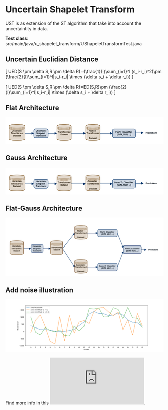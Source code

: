 # Uncertain Shapelet Transform

UST is as extension of the ST algorithm that take into account the uncertaintity in data.

**Test class**: src/main/java/u_shapelet_transform/UShapeletTransformTest.java

## Uncertain Euclidian Distance
\[
    UED(S \pm \delta S,R \pm \delta R)=(\frac{1}{l}\sum_{i=1}^l (s_i-r_i)^2)\pm (\frac{2}{l}\sum_{i=1}^l|s_i-r_i| \times (\delta s_i + \delta r_i))
\]

\[
    UED(S \pm \delta S,R \pm \delta R)=ED(S,R)\pm (\frac{2}{l}\sum_{i=1}^l|s_i-r_i| \times (\delta s_i + \delta r_i))
\]

## Flat Architecture
![Flat architecture](https://github.com/frankl1/Uncertain-Shapelet-Transform/blob/master/ust-flat-architecture.png)

## Gauss Architecture
![Gauss architecture](https://github.com/frankl1/Uncertain-Shapelet-Transform/blob/master/ust-gauss-architecture.png)

## Flat-Gauss  Architecture
![Flat-Gauss architecture](https://github.com/frankl1/Uncertain-Shapelet-Transform/blob/master/ust-flat-gauss-architecture.png)

## Add noise illustration
![noise illustration](https://github.com/frankl1/Uncertain-Shapelet-Transform/blob/master/Chinatown-noised.png)




Find more info in this ![report](https://github.com/frankl1/Uncertain-Shapelet-Transform/blob/master/rapport-stage.pdf).
